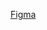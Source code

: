 [Figma](https://www.figma.com/design/QofQqUcn2dA6ZM0Mw986QG/workshop6_medium?node-id=0-1&p=f&t=HzTWMfRtMjpwz4ff-0)

